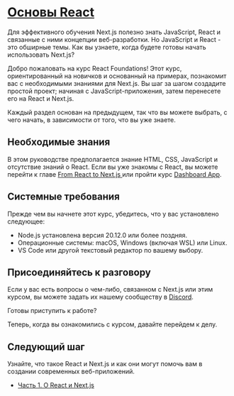 # [Основы React](../index.md)

Для эффективного обучения Next.js полезно знать JavaScript, React и связанные с ними концепции веб-разработки. Но JavaScript и React - это обширные темы. Как вы узнаете, когда будете готовы начать использовать Next.js?

Добро пожаловать на курс React Foundations! Этот курс, ориентированный на новичков и основанный на примерах, познакомит вас с необходимыми знаниями для Next.js. Вы шаг за шагом создадите простой проект; начиная с JavaScript-приложения, затем перенесете его на React и Next.js.

Каждый раздел основан на предыдущем, так что вы можете выбрать, с чего начать, в зависимости от того, что вы уже знаете.

## Необходимые знания

В этом руководстве предполагается знание HTML, CSS, JavaScript и отсутствие знаний о React. Если вы уже знакомы с React, вы можете перейти к главе [From React to Next.js ](https://nextjs.org/learn/react-foundations/from-react-to-nextjs) или пройти курс [Dashboard App](https://nextjs.org/learn/dashboard-app).

## Системные требования

Прежде чем вы начнете этот курс, убедитесь, что у вас установлено следующее:

- Node.js установлена версия 20.12.0 или более поздняя.
- Операционные системы: macOS, Windows (включая WSL) или Linux.
- VS Code или другой текстовый редактор по вашему выбору.

## Присоединяйтесь к разговору

Если у вас есть вопросы о чем-либо, связанном с Next.js или этим курсом, вы можете задать их нашему сообществу в [Discord](https://discord.gg/Q3AsD4efFC).

Готовы приступить к работе?

Теперь, когда вы ознакомились с курсом, давайте перейдем к делу.

## Следующий шаг

Узнайте, что такое React и Next.js и как они могут помочь вам в создании современных веб-приложений.

- [Часть 1. О React и Next.js](<./Часть 1. О React и Next.md>)
